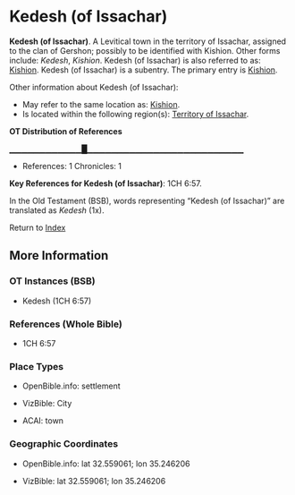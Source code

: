 # Kedesh (of Issachar)
**Kedesh (of Issachar)**. 
A Levitical town in the territory of Issachar, assigned to the clan of Gershon; possibly to be identified with Kishion. 
Other forms include: 
*Kedesh*, *Kishion*. 
Kedesh (of Issachar) is also referred to as: 
[Kishion](Kishion.md). 
Kedesh (of Issachar) is a subentry. The primary entry is 
[Kishion](Kishion.md). 




Other information about Kedesh (of Issachar):


* May refer to the same location as: 
[Kishion](Kishion.md). 
* Is located within the following region(s): 
[Territory of Issachar](TerritoryOfIssachar.md). 


**OT Distribution of References**

▁▁▁▁▁▁▁▁▁▁▁▁█▁▁▁▁▁▁▁▁▁▁▁▁▁▁▁▁▁▁▁▁▁▁▁▁▁▁
* References: 1 Chronicles: 1



**Key References for Kedesh (of Issachar)**: 
1CH 6:57. 


In the Old Testament (BSB), words representing “Kedesh (of Issachar)” are translated as 
*Kedesh* (1x). 




Return to [Index](00-Index.md)

## More Information

### OT Instances (BSB)

* Kedesh (1CH 6:57)



### References (Whole Bible)

* 1CH 6:57


### Place Types

* OpenBible.info: settlement

* VizBible: City

* ACAI: town



### Geographic Coordinates

* OpenBible.info: lat 32.559061; lon 35.246206

* VizBible: lat 32.559061; lon 35.246206




